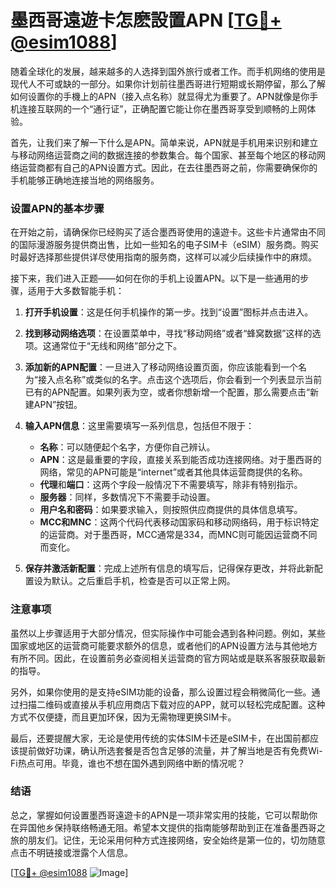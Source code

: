 # 墨西哥遠遊卡怎麽設置APN [[TG💪+ @esim1088](https://t.me/s/esim1088)]

随着全球化的发展，越来越多的人选择到国外旅行或者工作。而手机网络的使用是现代人不可或缺的一部分。如果你计划前往墨西哥进行短期或长期停留，那么了解如何设置你的手機上的APN（接入点名称）就显得尤为重要了。APN就像是你手机连接互联网的一个“通行证”，正确配置它能让你在墨西哥享受到顺畅的上网体验。

首先，让我们来了解一下什么是APN。简单来说，APN就是手机用来识别和建立与移动网络运营商之间的数据连接的参数集合。每个国家、甚至每个地区的移动网络运营商都有自己的APN设置方式。因此，在去往墨西哥之前，你需要确保你的手机能够正确地连接当地的网络服务。

### 设置APN的基本步骤

在开始之前，请确保你已经购买了适合墨西哥使用的遠遊卡。这些卡片通常由不同的国际漫游服务提供商出售，比如一些知名的电子SIM卡（eSIM）服务商。购买时最好选择那些提供详尽使用指南的服务商，这样可以减少后续操作中的麻烦。

接下来，我们进入正题——如何在你的手机上设置APN。以下是一些通用的步骤，适用于大多数智能手机：

1. **打开手机设置**：这是任何手机操作的第一步。找到“设置”图标并点击进入。
   
2. **找到移动网络选项**：在设置菜单中，寻找“移动网络”或者“蜂窝数据”这样的选项。这通常位于“无线和网络”部分之下。

3. **添加新的APN配置**：一旦进入了移动网络设置页面，你应该能看到一个名为“接入点名称”或类似的名字。点击这个选项后，你会看到一个列表显示当前已有的APN配置。如果列表为空，或者你想新增一个配置，那么需要点击“新建APN”按钮。

4. **输入APN信息**：这里需要填写一系列信息，包括但不限于：
   - **名称**：可以随便起个名字，方便你自己辨认。
   - **APN**：这是最重要的字段，直接关系到能否成功连接网络。对于墨西哥的网络，常见的APN可能是“internet”或者其他具体运营商提供的名称。
   - **代理**和**端口**：这两个字段一般情况下不需要填写，除非有特别指示。
   - **服务器**：同样，多数情况下不需要手动设置。
   - **用户名和密码**：如果要求输入，则按照供应商提供的具体信息填写。
   - **MCC和MNC**：这两个代码代表移动国家码和移动网络码，用于标识特定的运营商。对于墨西哥，MCC通常是334，而MNC则可能因运营商不同而变化。

5. **保存并激活新配置**：完成上述所有信息的填写后，记得保存更改，并将此新配置设为默认。之后重启手机，检查是否可以正常上网。

### 注意事项

虽然以上步骤适用于大部分情况，但实际操作中可能会遇到各种问题。例如，某些国家或地区的运营商可能要求额外的信息，或者他们的APN设置方法与其他地方有所不同。因此，在设置前务必查阅相关运营商的官方网站或是联系客服获取最新的指导。

另外，如果你使用的是支持eSIM功能的设备，那么设置过程会稍微简化一些。通过扫描二维码或直接从手机应用商店下载对应的APP，就可以轻松完成配置。这种方式不仅便捷，而且更加环保，因为无需物理更换SIM卡。

最后，还要提醒大家，无论是使用传统的实体SIM卡还是eSIM卡，在出国前都应该提前做好功课，确认所选套餐是否包含足够的流量，并了解当地是否有免费Wi-Fi热点可用。毕竟，谁也不想在国外遇到网络中断的情况呢？

### 结语

总之，掌握如何设置墨西哥遠遊卡的APN是一项非常实用的技能，它可以帮助你在异国他乡保持联络畅通无阻。希望本文提供的指南能够帮助到正在准备墨西哥之旅的朋友们。记住，无论采用何种方式连接网络，安全始终是第一位的，切勿随意点击不明链接或泄露个人信息。

[[TG💪+ @esim1088](https://t.me/s/esim1088) ![Image](https://i.postimg.cc/4NQfJmqS/Snipaste-2025-05-13-00-14-12.png)]